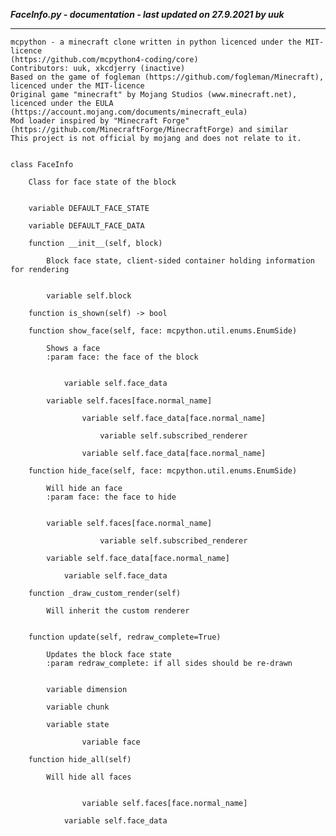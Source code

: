 ***FaceInfo.py - documentation - last updated on 27.9.2021 by uuk***
___

    mcpython - a minecraft clone written in python licenced under the MIT-licence 
    (https://github.com/mcpython4-coding/core)
    Contributors: uuk, xkcdjerry (inactive)
    Based on the game of fogleman (https://github.com/fogleman/Minecraft), licenced under the MIT-licence
    Original game "minecraft" by Mojang Studios (www.minecraft.net), licenced under the EULA
    (https://account.mojang.com/documents/minecraft_eula)
    Mod loader inspired by "Minecraft Forge" (https://github.com/MinecraftForge/MinecraftForge) and similar
    This project is not official by mojang and does not relate to it.


    class FaceInfo
        
        Class for face state of the block


        variable DEFAULT_FACE_STATE

        variable DEFAULT_FACE_DATA

        function __init__(self, block)
            
            Block face state, client-sided container holding information for rendering


            variable self.block

        function is_shown(self) -> bool

        function show_face(self, face: mcpython.util.enums.EnumSide)
            
            Shows a face
            :param face: the face of the block


                variable self.face_data

            variable self.faces[face.normal_name]

                    variable self.face_data[face.normal_name]

                        variable self.subscribed_renderer

                    variable self.face_data[face.normal_name]

        function hide_face(self, face: mcpython.util.enums.EnumSide)
            
            Will hide an face
            :param face: the face to hide


            variable self.faces[face.normal_name]

                        variable self.subscribed_renderer

            variable self.face_data[face.normal_name]

                variable self.face_data

        function _draw_custom_render(self)
            
            Will inherit the custom renderer


        function update(self, redraw_complete=True)
            
            Updates the block face state
            :param redraw_complete: if all sides should be re-drawn


            variable dimension

            variable chunk

            variable state

                    variable face

        function hide_all(self)
            
            Will hide all faces


                    variable self.faces[face.normal_name]

                variable self.face_data